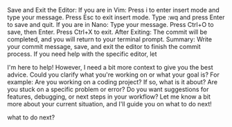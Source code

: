 Save and Exit the Editor:
If you are in Vim:
Press i to enter insert mode and type your message.
Press Esc to exit insert mode.
Type :wq and press Enter to save and quit.
If you are in Nano:
Type your message.
Press Ctrl+O to save, then Enter.
Press Ctrl+X to exit.
After Exiting:
The commit will be completed, and you will return to your terminal prompt.
Summary:
Write your commit message, save, and exit the editor to finish the commit process. If you need help with the specific editor, let 



I'm here to help! However, I need a bit more context to give you the best advice. Could you clarify what you're working on or what your goal is? For example:
Are you working on a coding project? If so, what is it about?
Are you stuck on a specific problem or error?
Do you want suggestions for features, debugging, or next steps in your workflow?
Let me know a bit more about your current situation, and I'll guide you on what to do next!


what to do next?
